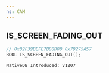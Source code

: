 ```yaml
---
ns: CAM
---
```

## IS_SCREEN_FADING_OUT

```c
// 0x02F39BEFE7B88D00 0x79275A57
BOOL IS_SCREEN_FADING_OUT();
```

```
NativeDB Introduced: v1207
```

